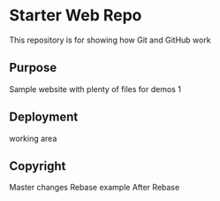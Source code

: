 # Starter Web Repo

This repository is for showing how Git and GitHub work

## Purpose

Sample website with plenty of files for demos 1

## Deployment
working area

## Copyright
Master changes
Rebase  example
After Rebase
